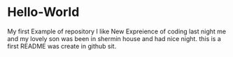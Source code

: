 # Hello-World
My first Example of repository
I like New Expreience of coding
last night me and my lovely son was been in shermin house and had nice night.
this is a first README was create in github sit.
